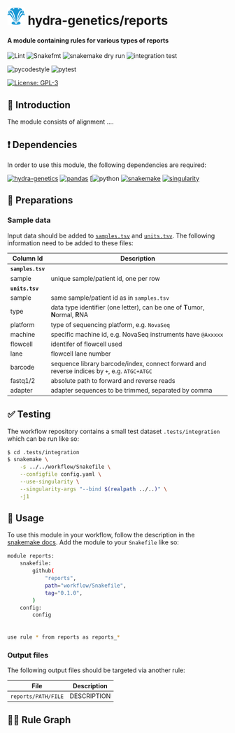 # <img src="images/hydragenetics.png" width=40 /> hydra-genetics/reports

#### A module containing rules for various types of reports

![Lint](https://github.com/hydra-genetics/reports/actions/workflows/lint.yaml/badge.svg?branch=develop)
![Snakefmt](https://github.com/hydra-genetics/reports/actions/workflows/snakefmt.yaml/badge.svg?branch=develop)
![snakemake dry run](https://github.com/hydra-genetics/reports/actions/workflows/snakemake-dry-run.yaml/badge.svg?branch=develop)
![integration test](https://github.com/hydra-genetics/reports/actions/workflows/integration1.yaml/badge.svg?branch=develop)

![pycodestyle](https://github.com/hydra-genetics/reports/actions/workflows/pycodestyl.yaml/badge.svg?branch=develop)
![pytest](https://github.com/hydra-genetics/reports/actions/workflows/pytest.yaml/badge.svg?branch=develop)

[![License: GPL-3](https://img.shields.io/badge/License-GPL3-yellow.svg)](https://opensource.org/licenses/gpl-3.0.html)

## :speech_balloon: Introduction

The module consists of alignment  ....

## :heavy_exclamation_mark: Dependencies

In order to use this module, the following dependencies are required:

[![hydra-genetics](https://img.shields.io/badge/hydragenetics-v0.9.1-blue)](https://github.com/hydra-genetics/)
[![pandas](https://img.shields.io/badge/pandas-1.3.1-blue)](https://pandas.pydata.org/)
[![python](https://img.shields.io/badge/python-3.8-blue)
[![snakemake](https://img.shields.io/badge/snakemake-7.8.3-blue)](https://snakemake.readthedocs.io/en/stable/)
[![singularity](https://img.shields.io/badge/singularity-3.0.0-blue)](https://sylabs.io/docs/)

## :school_satchel: Preparations

### Sample data

Input data should be added to [`samples.tsv`](https://github.com/hydra-genetics/reports/blob/develop/config/samples.tsv)
and [`units.tsv`](https://github.com/hydra-genetics/reports/blob/develop/config/units.tsv).
The following information need to be added to these files:

| Column Id | Description |
| --- | --- |
| **`samples.tsv`** |
| sample | unique sample/patient id, one per row |
| **`units.tsv`** |
| sample | same sample/patient id as in `samples.tsv` |
| type | data type identifier (one letter), can be one of **T**umor, **N**ormal, **R**NA |
| platform | type of sequencing platform, e.g. `NovaSeq` |
| machine | specific machine id, e.g. NovaSeq instruments have `@Axxxxx` |
| flowcell | identifer of flowcell used |
| lane | flowcell lane number |
| barcode | sequence library barcode/index, connect forward and reverse indices by `+`, e.g. `ATGC+ATGC` |
| fastq1/2 | absolute path to forward and reverse reads |
| adapter | adapter sequences to be trimmed, separated by comma |

## :white_check_mark: Testing

The workflow repository contains a small test dataset `.tests/integration` which can be run like so:

```bash
$ cd .tests/integration
$ snakemake \
    -s ../../workflow/Snakefile \
    --configfile config.yaml \
    --use-singularity \
    --singularity-args "--bind $(realpath ../..)" \
    -j1
```

## :rocket: Usage

To use this module in your workflow, follow the description in the
[snakemake docs](https://snakemake.readthedocs.io/en/stable/snakefiles/modularization.html#modules).
Add the module to your `Snakefile` like so:

```bash
module reports:
    snakefile:
        github(
            "reports",
            path="workflow/Snakefile",
            tag="0.1.0",
        )
    config:
        config


use rule * from reports as reports_*
```

### Output files

The following output files should be targeted via another rule:

| File | Description |
|---|---|
| `reports/PATH/FILE` | DESCRIPTION |

## :judge: Rule Graph
